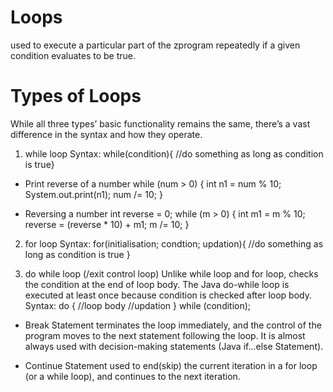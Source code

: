 # Loops
used to execute a particular part of the zprogram repeatedly if a given condition evaluates to be true.

# Types of Loops
While all three types’ basic functionality remains the same, there’s a vast difference in the syntax and how they operate.
1. while loop 
Syntax: while(condition){ //do something as long as condition is true}
* Print reverse of a number
while (num > 0) {
    int n1 = num % 10;
    System.out.print(n1);
    num /= 10;
    }

* Reversing a number
int reverse = 0;
while (m > 0) {
    int m1 = m % 10;
    reverse = (reverse * 10) + m1;
    m /= 10;
}

2. for loop
Syntax: for(initialisation; condtion; updation){ //do something as long as condition is true }

3. do while loop (/exit control loop) 
Unlike while loop and for loop, checks the condition at the end of loop body. The Java do-while loop is executed at least once because condition is checked after loop body.
Syntax: do { //loop body //updation } while (condition);

* Break Statement
terminates the loop immediately, and the control of the program moves to the next statement following the loop. It is almost always used with decision-making statements (Java if...else Statement).

* Continue Statement
used to end(skip) the current iteration in a for loop (or a while loop), and continues to the next iteration.